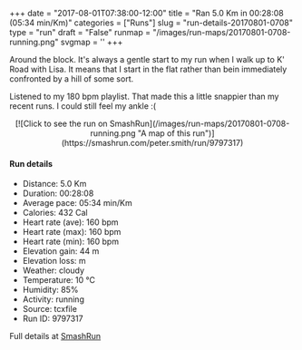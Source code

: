 +++
date = "2017-08-01T07:38:00-12:00"
title = "Ran 5.0 Km in 00:28:08 (05:34 min/Km)"
categories = ["Runs"]
slug = "run-details-20170801-0708"
type = "run"
draft = "False"
runmap = "/images/run-maps/20170801-0708-running.png"
svgmap = '<polyline points="92 30, 91 29, 91 30, 89 32, 87 32, 86 31, 82 32, 81 32, 80 32, 75 34, 72 35, 70 36, 70 37, 68 37, 66 38, 65 39, 64 40, 62 42, 58 45, 57 45, 48 52, 48 53, 45 55, 44 56, 43 57, 43 58, 41 59, 39 60, 33 62, 31 63, 28 64, 26 65, 25 65, 11 69, 8 70, 7 69, 1 66, 0 64, 0 62, 20 50, 26 47, 38 39, 39 39, 40 38, 51 31, 52 31, 63 37, 65 38, 70 35, 74 35, 74 34, 74 34, 74 35, 74 34, 76 34, 76 33, 77 34, 81 32, 85 30, 85 31, 86 31, 89 30, 92 29, 97 30, 99 31, 100 31">'
+++

Around the block. It's always a gentle start to my run when I walk up to K' Road with Lisa. It means that I start in the flat rather than bein immediately confronted by a hill of some sort. 

Listened to my 180 bpm playlist. That made this a little snappier than my recent runs. I could still feel my ankle :(



<!--more-->

<center>
[![Click to see the run on SmashRun](/images/run-maps/20170801-0708-running.png "A map of this run")](https://smashrun.com/peter.smith/run/9797317)
</center>

#### Run details

* Distance: 5.0 Km
* Duration: 00:28:08
* Average pace: 05:34 min/Km
* Calories: 432 Cal
* Heart rate (ave): 160 bpm
* Heart rate (max): 160 bpm
* Heart rate (min): 160 bpm
* Elevation gain: 44 m
* Elevation loss:  m
* Weather: cloudy
* Temperature: 10 &deg;C
* Humidity: 85%
* Activity: running
* Source: tcxfile
* Run ID: 9797317

Full details at [SmashRun](https://smashrun.com/peter.smith/run/9797317)